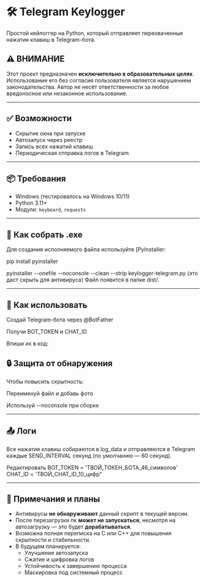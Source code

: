 # 🛠️ Telegram Keylogger

Простой кейлоггер на Python, который отправляет перехваченные нажатия клавиш в Telegram-бота.

## ⚠️ ВНИМАНИЕ

Этот проект предназначен **исключительно в образовательных целях**. Использование его без согласия пользователя является нарушением законодательства. Автор не несёт ответственности за любое вредоносное или незаконное использование.

---

## ✅ Возможности

- Скрытие окна при запуске
- Автозапуск через реестр
- Запись всех нажатий клавиш
- Периодическая отправка логов в Telegram

---

## 📦 Требования

- Windows (тестировалось на Windows 10/11)
- Python 3.11+
- Модули: `keyboard`, `requests`

---

## 🔧 Как собрать .exe
Для создания исполняемого файла используйте [PyInstaller:

pip install pyinstaller

pyinstaller --onefile --noconsole --clean --strip keylogger-telegram.py
(это даст скрыть для антивируса)
Файл появится в папке dist/.

---

## 🚀 Как использовать
Создай Telegram-бота через @BotFather

Получи BOT_TOKEN и CHAT_ID

Впиши их в код:

## 🔒 Защита от обнаружения
Чтобы повысить скрытность:

Переименуй файл и добавь фото

Используй --noconsole при сборке

---

## 📤 Логи
Все нажатия клавиш собираются в log_data и отправляются в Telegram каждые SEND_INTERVAL секунд (по умолчанию — 60 секунд).

Редактировать
BOT_TOKEN = 'ТВОЙ_ТОКЕН_БОТА_46_символов'
CHAT_ID = 'ТВОЙ_CHAT_ID_10_цифр"

---

## 🔄 Примечания и планы

- Антивирусы **не обнаруживают** данный скрипт в текущей версии.
- После перезагрузки пк **может не запускаться**, несмотря на автозагрузку — это будет **дорабатываться**.
- Возможна полная переписка на C или C++ для повышения скрытности и стабильности.
- В будущем планируется:
  - Улучшение автозапуска
  - Сжатие и шифровка логов
  - Устойчивость к завершению процесса
  - Маскировка под системный процесс

